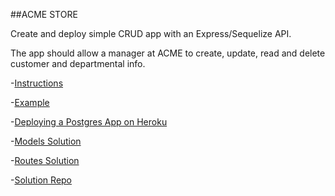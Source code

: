 ##ACME STORE

Create and deploy simple CRUD app with an Express/Sequelize API.

The app should allow a manager at ACME to create, update, read and delete customer and departmental info.

-[Instructions](https://www.youtube.com/watch?v=vazAMnE_6pI)

-[Example](https://acme-users-demo.herokuapp.com/)

-[Deploying a Postgres App on Heroku](https://www.youtube.com/watch?v=VIwPDeTEhdc)

-[Models Solution](http://www.youtube.com/watch?v=T5clmcd7IIU)

-[Routes Solution](https://www.youtube.com/watch?v=iZV0duJuBOI)

-[Solution Repo](https://github.com/ericpkatz/acme-users)